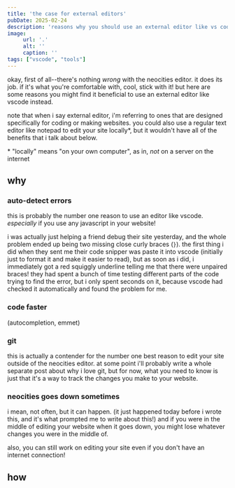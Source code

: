 ```yaml
---
title: 'the case for external editors'
pubDate: 2025-02-24
description: 'reasons why you should use an external editor like vs code to edit your neocities site instead of the one built in to the dashboard'
image:
     url: '.'
     alt: ''
     caption: ''
tags: ["vscode", "tools"]
---
```

okay, first of all--there's nothing _wrong_ with the neocities editor. it does its job. if it's what you're comfortable with, cool, stick with it! but here are some reasons you might find it beneficial to use an external editor like vscode instead.

note that when i say external editor, i'm referring to ones that are designed specifically for coding or making websites. you could also use a regular text editor like notepad to edit your site locally&#42;, but it wouldn't have all of the benefits that i talk about below.

&#42; "locally" means "on your own computer", as in, _not_ on a server on the internet

## why
### auto-detect errors
this is probably the number one reason to use an editor like vscode. _especially_ if you use any javascript in your website!

i was actually just helping a friend debug their site yesterday, and the whole problem ended up being two missing close curly braces (`}`). the first thing i did when they sent me their code snipper was paste it into vscode (initially just to format it and make it easier to read), but as soon as i did, i immediately got a red squiggly underline telling me that there were unpaired braces! they had spent a bunch of time testing different parts of the code trying to find the error, but i only spent seconds on it, because vscode had checked it automatically and found the problem for me.

### code faster
(autocompletion, emmet)

### git
this is actually a contender for the number one best reason to edit your site outside of the neocities editor. at some point i'll probably write a whole separate post about why i love git, but for now, what you need to know is just that it's a way to track the changes you make to your website.

### neocities goes down sometimes
i mean, not often, but it can happen. (it just happened today before i wrote this, and it's what prompted me to write about this!) and if you were in the middle of editing your website when it goes down, you might lose whatever changes you were in the middle of.

also, you can still work on editing your site even if you don't have an internet connection!

## how
